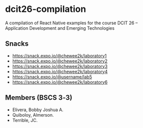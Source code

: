 # dcit26‐compilation
A compilation of React Native examples for the course DCIT 26 – Application Development and
Emerging Technologies

## Snacks
* https://snack.expo.io/@chewee2k/laboratory1
* https://snack.expo.io/@chewee2k/laboratory2
* https://snack.expo.io/@chewee2k/laboratory3
* https://snack.expo.io/@chewee2k/laboratory4
* https://snack.expo.io/@username/lab5
* https://snack.expo.io/@chewee2k/laboratory6

## Members (BSCS 3‐3)
* Elivera, Bobby Joshua A.
* Quiboloy, Almerson.
* Terrible, JC.
